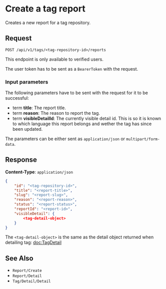 # Create a tag report

Creates a new report for a tag repository.

## Request

    POST /api/v1/tags/<tag-repository-id>/reports

This endpoint is only available to verified users.

The user token has to be sent as a `BearerToken` with the request.

### Input parameters

The following parameters have to be sent with the request for it to be successful:

- term **title**: The report title.
- term **reason**: The reason to report the tag.
- term **visibleDetailId**: The currently visible detail id. This is so it is known to which language this report belongs and wether the tag has since been updated.

The parameters can be either sent as `application/json` or `multipart/form-data`.

## Response

**Content-Type**: `application/json`

```json
{
    "id": "<tag-repository-id>",
    "title": "<report-title>",
    "slug": "<report-slug>",
    "reason": "<report-reason>",
    "status": "<report-status>",
    "reportId": "<report-id>",
    "visibleDetail": {
        <tag-detail-object>
    }
}
```

The `<tag-detail-object>` is the same as the detail object returned when detailing tag: <doc:TagDetail>

## See Also

* ``Report/Create``
* ``Report/Detail``
* ``Tag/Detail/Detail``

